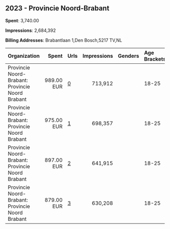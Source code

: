 ## 2023 - Provincie Noord-Brabant 
**Spent**: 3,740.00

**Impressions**: 2,684,392

**Billing Addresses**: Brabantlaan 1,Den Bosch,5217 TV,NL

|Organization|Spent|Urls|Impressions|Genders|Age Brackets|Country Codes|
|:---|---:|:---|---:|:---|:---|:---|
|Provincie Noord-Brabant: Provincie Noord Brabant|989.00 EUR|[0](https://www.snap.com/political-ads/asset/cbca43a339b8b5fcda8d422d47f15e34419e287ffaf7dd9569cce6b4a2292e6a?mediaType=mp4)|713,912||18-25|netherlands|
|Provincie Noord-Brabant: Provincie Noord Brabant|975.00 EUR|[1](https://www.snap.com/political-ads/asset/b7211d4705725320b70bbaf51bdcef5a4ba48abe841fdaa5a94dae00e77a4c87?mediaType=mp4)|698,357||18-25|netherlands|
|Provincie Noord-Brabant: Provincie Noord Brabant|897.00 EUR|[2](https://www.snap.com/political-ads/asset/afc837f626f922fb810c4a5afe165026224cecffcd39ebc8c2f87754f19cec0d?mediaType=mp4)|641,915||18-25|netherlands|
|Provincie Noord-Brabant: Provincie Noord Brabant|879.00 EUR|[3](https://www.snap.com/political-ads/asset/f8e8dba11064924f625951ac9aa3262894bf4f93a61f64feec7063232f65d8d4?mediaType=mp4)|630,208||18-25|netherlands|
